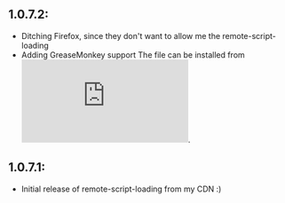 ## 1.0.7.2:
  - Ditching Firefox, since they don't want to allow me the remote-script-loading
  - Adding GreaseMonkey support
    The file can be installed from ![Here](https://cdn.lordmau5.com/bttv4ffz.user.js).

## 1.0.7.1:
  - Initial release of remote-script-loading from my CDN :)
